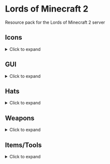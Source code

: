# Lords of Minecraft 2
Resource pack for the Lords of Minecraft 2 server

## Icons
<details>
<summary>Click to expand</summary>

| Name                   | Item, CustomModelData | Comment |
|------------------------|-----------------------|---------|
| Empty                  | `jigsaw`, 1           |         |
| Aerial Dodge           | `jigsaw`, 2           |         |
| Agile Cowpoke          | `jigsaw`, 3           |         |
| Agility Focus          | `jigsaw`, 4           |         |
| Airtime                | `jigsaw`, 5           |         |
| Ancient Focus          | `jigsaw`, 6           |         |
| Arcane Hand            | `jigsaw`, 7           |         |
| Arcane Portals         | `jigsaw`, 8           |         |
| Archery Training       | `jigsaw`, 9           |         |
| Balanced Diet          | `jigsaw`, 10          |         |
| Bargain Player         | `jigsaw`, 11          |         |
| Bounce Knowledge       | `jigsaw`, 12          |         |
| Bounce Step            | `jigsaw`, 13          |         |
| Bulk Order             | `jigsaw`, 14          |         |
| Chaos Stone            | `jigsaw`, 15          |         |
| Charged Stones         | `jigsaw`, 16          |         |
| Conjure Buffet         | `jigsaw`, 17          |         |
| Conjure Fire           | `jigsaw`, 18          |         |
| Conjure Food           | `jigsaw`, 19          |         |
| Conjure Frost          | `jigsaw`, 20          |         |
| Conjure Lightning      | `jigsaw`, 21          |         |
| Coupons                | `jigsaw`, 22          |         |
| Critical Exploit       | `jigsaw`, 23          |         |
| Critical Swings        | `jigsaw`, 24          |         |
| Daily Allowance        | `jigsaw`, 25          |         |
| Dark Vision            | `jigsaw`, 26          |         |
| Diet Study             | `jigsaw`, 27          |         |
| Double Jump            | `jigsaw`, 28          |         |
| Efficient Sniper       | `jigsaw`, 29          |         |
| Endurance Training     | `jigsaw`, 30          |         |
| Everlast               | `jigsaw`, 31          |         |
| Exotic Riding Permit   | `jigsaw`, 32          |         |
| Fireblast              | `jigsaw`, 33          |         |
| Flaming Agility        | `jigsaw`, 34          |         |
| Fletching              | `jigsaw`, 35          |         |
| Food Connoisseur       | `jigsaw`, 36          |         |
| Food Quests            | `jigsaw`, 37          |         |
| Fortitude Save         | `jigsaw`, 38          |         |
| Forward Reflections    | `jigsaw`, 39          |         |
| Geomancy               | `jigsaw`, 40          |         |
| Gilded Meditation      | `jigsaw`, 41          |         |
| Golden Locks           | `jigsaw`, 42          |         |
| Grapple                | `jigsaw`, 43          |         |
| Hardened Body          | `jigsaw`, 44          |         |
| Healthy Breakfast      | `jigsaw`, 45          |         |
| Homestone              | `jigsaw`, 46          |         |
| Immovable              | `jigsaw`, 47          |         |
| Inspiration            | `jigsaw`, 48          |         |
| Iron Security          | `jigsaw`, 49          |         |
| Jump Quests            | `jigsaw`, 50          |         |
| Knowledge Focus        | `jigsaw`, 51          |         |
| Known Face             | `jigsaw`, 52          |         |
| Librarian              | `jigsaw`, 53          |         |
| Lockpicks              | `jigsaw`, 54          |         |
| Loose Change           | `jigsaw`, 55          |         |
| Love Focus             | `jigsaw`, 56          |         |
| Mask Casket            | `jigsaw`, 57          |         |
| Masterpiece            | `jigsaw`, 58          |         |
| Meal Plan              | `jigsaw`, 59          |         |
| Mentor                 | `jigsaw`, 60          |         |
| Metalworking           | `jigsaw`, 61          |         |
| Money Shower           | `jigsaw`, 62          |         |
| Moon Jump              | `jigsaw`, 63          |         |
| Music Crafter          | `jigsaw`, 64          |         |
| Nimble Jumper          | `jigsaw`, 65          |         |
| Parkour Champ          | `jigsaw`, 66          |         |
| Path of Enlightenment  | `jigsaw`, 67          |         |
| Patient Stones         | `jigsaw`, 68          |         |
| Peak Condition         | `jigsaw`, 69          |         |
| People's Chef          | `jigsaw`, 70          |         |
| Personal Trainer       | `jigsaw`, 71          |         |
| Personal Tutor         | `jigsaw`, 72          |         |
| Picking Finesse        | `jigsaw`, 73          |         |
| Pickpocket             | `jigsaw`, 74          |         |
| Potent Ingredients     | `jigsaw`, 75          |         |
| Power Focus            | `jigsaw`, 76          |         |
| Premium Sneaks         | `jigsaw`, 77          |         |
| Professional Jumpsmith | `jigsaw`, 78          |         |
| Professional           | `jigsaw`, 79          |         |
| Prospector             | `jigsaw`, 80          |         |
| Purge                  | `jigsaw`, 81          |         |
| Quake                  | `jigsaw`, 82          |         |
| Rancher Discount       | `jigsaw`, 83          |         |
| Rapid Recovery         | `jigsaw`, 84          |         |
| Rapid Tutoring         | `jigsaw`, 85          |         |
| Rationing Expert       | `jigsaw`, 86          |         |
| Reading Comprehension  | `jigsaw`, 87          |         |
| Recipe Book            | `jigsaw`, 88          |         |
| Restaurant Permit      | `jigsaw`, 89          |         |
| Riding Crop            | `jigsaw`, 90          |         |
| Riding Permit          | `jigsaw`, 91          |         |
| Right to Forge         | `jigsaw`, 92          |         |
| Royal Nepotism         | `jigsaw`, 93          |         |
| Science License        | `jigsaw`, 94          |         |
| Seasoned Rider         | `jigsaw`, 95          |         |
| Seaworthy              | `jigsaw`, 96          |         |
| Serious Jumper         | `jigsaw`, 97          |         |
| Shardstone             | `jigsaw`, 98          |         |
| Sifter's Prize         | `jigsaw`, 99          |         |
| Simple Study           | `jigsaw`, 100         |         |
| Sitting Pal            | `jigsaw`, 101         |         |
| Sitting Quests         | `jigsaw`, 102         |         |
| Skeleton Key           | `jigsaw`, 103         |         |
| Smoke Bomb             | `jigsaw`, 104         |         |
| Social Dining          | `jigsaw`, 105         |         |
| Spit                   | `jigsaw`, 106         |         |
| Stamina Focus          | `jigsaw`, 107         |         |
| Stealth                | `jigsaw`, 108         |         |
| Stone Fortitude        | `jigsaw`, 109         |         |
| Strong Heart           | `jigsaw`, 110         |         |
| Style Focus            | `jigsaw`, 111         |         |
| Summonstone            | `jigsaw`, 112         |         |
| Sunwatcher             | `jigsaw`, 113         |         |
| Super Jump             | `jigsaw`, 114         |         |
| Swallow                | `jigsaw`, 115         |         |
| Target Practice        | `jigsaw`, 116         |         |
| Teacher                | `jigsaw`, 117         |         |
| Telekinesis            | `jigsaw`, 118         |         |
| Thick Skin             | `jigsaw`, 119         |         |
| Tollbooth Scanner      | `jigsaw`, 120         |         |
| Townstone              | `jigsaw`, 121         |         |
| Train Conductor        | `jigsaw`, 122         |         |
| Transmutation          | `jigsaw`, 123         |         |
| Trident                | `jigsaw`, 124         |         |
| Vaultmaster            | `jigsaw`, 125         |         |
| Warpstone              | `jigsaw`, 126         |         |
| Well Rested            | `jigsaw`, 127         |         |
| Whimsical              | `jigsaw`, 128         |         |
| Whistle                | `jigsaw`, 129         |         |
| Worldpool              | `jigsaw`, 130         |         |
| Yeehaw                 | `jigsaw`, 131         |         |
| Aqua Affinity          | `jigsaw`, 132         |         |
| Big Jugs               | `jigsaw`, 133         |         |
| Black Lotus            | `jigsaw`, 134         |         |
| Boulder Toss           | `jigsaw`, 135         |         |
| Breakpoint             | `jigsaw`, 136         |         |
| Cat Reflexes           | `jigsaw`, 137         |         |
| Chocolate Tree         | `jigsaw`, 138         |         |
| Cloud Walker           | `jigsaw`, 139         |         |
| Conjure Gold           | `jigsaw`, 140         |         |
| Deep Sea Helmet        | `jigsaw`, 141         |         |
| Demon Fruit            | `jigsaw`, 142         |         |
| Dog Paddle             | `jigsaw`, 143         |         |
| Dolphin Kick           | `jigsaw`, 144         |         |
| Dwarven Haste          | `jigsaw`, 145         |         |
| Elven Sickle           | `jigsaw`, 146         |         |
| Family Traditions      | `jigsaw`, 147         |         |
| Farmer's Eye           | `jigsaw`, 148         |         |
| Farming Quests         | `jigsaw`, 149         |         |
| Fertile Seeds          | `jigsaw`, 150         |         |
| Fishing Basics         | `jigsaw`, 151         |         |
| Fishing Quests         | `jigsaw`, 152         |         |
| Gaia's Touch           | `jigsaw`, 153         |         |
| Golden Blessing        | `jigsaw`, 154         |         |
| Golden Lure            | `jigsaw`, 155         |         |
| Grand Expedition       | `jigsaw`, 156         |         |
| Green Thumb            | `jigsaw`, 157         |         |
| Gym Coach              | `jigsaw`, 158         |         |
| Harvest Moon           | `jigsaw`, 159         |         |
| Harvest's Bounty       | `jigsaw`, 160         |         |
| Hearty Fisherman       | `jigsaw`, 161         |         |
| Heavy Swing            | `jigsaw`, 162         |         |
| Home Turf              | `jigsaw`, 163         |         |
| Hydrate                | `jigsaw`, 164         |         |
| Hydrothrift            | `jigsaw`, 165         |         |
| Jogging Buddy          | `jigsaw`, 166         |         |
| Keen Eye               | `jigsaw`, 167         |         |
| Magical Pesticide      | `jigsaw`, 168         |         |
| Mana Bloom             | `jigsaw`, 169         |         |
| Marathon Runner        | `jigsaw`, 170         |         |
| Miners Union           | `jigsaw`, 171         |         |
| Muscle Training        | `jigsaw`, 172         |         |
| Nature's Dew           | `jigsaw`, 173         |         |
| Order Rebate           | `jigsaw`, 174         |         |
| Petal Walk             | `jigsaw`, 175         |         |
| Plump Melons           | `jigsaw`, 176         |         |
| Power Dash             | `jigsaw`, 177         |         |
| Quality Sneaks         | `jigsaw`, 178         |         |
| Royal Silos            | `jigsaw`, 179         |         |
| Runner's Purse         | `jigsaw`, 180         |         |
| Second Wind            | `jigsaw`, 181         |         |
| Shroom Cultivation     | `jigsaw`, 182         |         |
| Silver Prize           | `jigsaw`, 183         |         |
| Sprinting Quests       | `jigsaw`, 184         |         |
| Stamina Training       | `jigsaw`, 185         |         |
| Stonemason             | `jigsaw`, 186         |         |
| Stoneproc              | `jigsaw`, 187         |         |
| Summon Mule            | `jigsaw`, 188         |         |
| Sunbeams               | `jigsaw`, 189         |         |
| Swammies               | `jigsaw`, 190         |         |
| Swimming Quests        | `jigsaw`, 191         |         |
| Tiling Tax             | `jigsaw`, 192         |         |
| Track and Field        | `jigsaw`, 193         |         |
| Trip                   | `jigsaw`, 194         |         |
| Waterproof Sneaks      | `jigsaw`, 195         |         |
| Wolfpack               | `jigsaw`, 196         |         |
| Bandit                 | `jigsaw`, 197         |         |
| Blocks                 | `jigsaw`, 198         |         |
| Don't Touch            | `jigsaw`, 199         |         |
| Eating                 | `jigsaw`, 200         |         |
| Existing               | `jigsaw`, 201         |         |
| Farm                   | `jigsaw`, 202         |         |
| Furniture              | `jigsaw`, 203         |         |
| Gold                   | `jigsaw`, 204         |         |
| Jumping                | `jigsaw`, 205         |         |
| Junk                   | `jigsaw`, 206         |         |
| Mining                 | `jigsaw`, 207         |         |
| Plot Deed              | `jigsaw`, 208         |         |
| Run                    | `jigsaw`, 209         |         |
| Sit                    | `jigsaw`, 210         |         |
| Slums                  | `jigsaw`, 211         |         |
| Stone Ore              | `jigsaw`, 212         |         |
| Store                  | `jigsaw`, 213         |         |
| Swim                   | `jigsaw`, 214         |         |
| Thirsty                | `jigsaw`, 215         |         |
| Tools                  | `jigsaw`, 216         |         |
| Adrenaline             | `jigsaw`, 217         |         |
| Bag of Holding         | `jigsaw`, 218         |         |
| Leap Practice          | `jigsaw`, 219         |         |
| Lucky Snacker          | `jigsaw`, 220         |         |
| Piggyback              | `jigsaw`, 221         |         |
| Punching Quests        | `jigsaw`, 222         |         |
| Safe Fall              | `jigsaw`, 223         |         |
| Speed Stones           | `jigsaw`, 224         |         |
| Splinter Strike        | `jigsaw`, 225         |         |
| Springs Savings        | `jigsaw`, 226         |         |
| Trading Quests         | `jigsaw`, 227         |         |
| Wish                   | `jigsaw`, 228         |         |
| Placeholder            | `jigsaw`, 229         |         |
| Back                   | `jigsaw`, 230         |         |
| Plot Deed 2            | `jigsaw`, 231         |         |
| Plot Deed 3            | `jigsaw`, 232         |         |
| Warp Coords            | `jigsaw`, 233         |         |
| Lock Closed            | `jigsaw`, 234         |         |
| Lock Open              | `jigsaw`, 235         |         |
| Arms of the Beast      | `jigsaw`, 236         |         |
| Balanced Environment   | `jigsaw`, 237         |         |
| Basics of Mana         | `jigsaw`, 238         |         |
| Bloodlust              | `jigsaw`, 239         |         |
| Breakaway              | `jigsaw`, 240         |         |
| Burp                   | `jigsaw`, 241         |         |
| Clean Crew             | `jigsaw`, 242         |         |
| Clearcasting           | `jigsaw`, 243         |         |
| Cosmic Invocation      | `jigsaw`, 244         |         |
| Deep Meditation        | `jigsaw`, 245         |         |
| Demon Ashes            | `jigsaw`, 246         |         |
| Diamond Currency       | `jigsaw`, 247         |         |
| Drinking Buddies       | `jigsaw`, 248         |         |
| Drinking Quests        | `jigsaw`, 249         |         |
| Echolocation           | `jigsaw`, 250         |         |
| Emerald Currency       | `jigsaw`, 251         |         |
| Evasion                | `jigsaw`, 252         |         |
| Feeling Warm           | `jigsaw`, 253         |         |
| Foreman                | `jigsaw`, 254         |         |
| Ground Bore            | `jigsaw`, 255         |         |
| Hangover Cure          | `jigsaw`, 256         |         |
| Holy Beverage          | `jigsaw`, 257         |         |
| Iron Liver             | `jigsaw`, 258         |         |
| Keen Adventurer        | `jigsaw`, 259         |         |
| Keg                    | `jigsaw`, 260         |         |
| Liquid Courage         | `jigsaw`, 261         |         |
| Liquid Luck            | `jigsaw`, 262         |         |
| Mana Battery           | `jigsaw`, 263         |         |
| Mana Plug              | `jigsaw`, 264         |         |
| Mana Shield            | `jigsaw`, 265         |         |
| Mana Surge             | `jigsaw`, 266         |         |
| Metal Detector         | `jigsaw`, 267         |         |
| Mind Expansion         | `jigsaw`, 268         |         |
| Mold Coins             | `jigsaw`, 269         |         |
| Muscle Cramps          | `jigsaw`, 270         |         |
| Muscle Tone            | `jigsaw`, 271         |         |
| Natural Parry          | `jigsaw`, 272         |         |
| Overflowing Goblets    | `jigsaw`, 273         |         |
| Party Champion         | `jigsaw`, 274         |         |
| Portal Purchase        | `jigsaw`, 275         |         |
| Psychic Mason          | `jigsaw`, 276         |         |
| Recycle Scraps         | `jigsaw`, 277         |         |
| Recycling Pro          | `jigsaw`, 278         |         |
| Refreshing Kick        | `jigsaw`, 279         |         |
| Routine Buyer          | `jigsaw`, 280         |         |
| Smelt Sand             | `jigsaw`, 281         |         |
| Solid Grip             | `jigsaw`, 282         |         |
| Stay Hydrated          | `jigsaw`, 283         |         |
| Strong Mind            | `jigsaw`, 284         |         |
| Summon Chaos           | `jigsaw`, 285         |         |
| Town Jester            | `jigsaw`, 286         |         |
| Treasure Map           | `jigsaw`, 287         |         |
| Treasure Stores        | `jigsaw`, 288         |         |
| Two for One            | `jigsaw`, 289         |         |
| Vault Master B2        | `jigsaw`, 290         |         |
| Water Down             | `jigsaw`, 291         |         |
| Wizz                   | `jigsaw`, 292         |         |
| Wood Elf               | `jigsaw`, 293         |         |
| Zen Mode               | `jigsaw`, 294         |         |
| Alter State            | `jigsaw`, 295         |         |
| Ancient Texts          | `jigsaw`, 296         |         |
| Animal Swindler        | `jigsaw`, 297         |         |
| Architect              | `jigsaw`, 298         |         |
| Balanced Energies      | `jigsaw`, 299         |         |
| Best Footwear          | `jigsaw`, 300         |         |
| Big Business           | `jigsaw`, 301         |         |
| Big Dig                | `jigsaw`, 302         |         |
| Big Stakes             | `jigsaw`, 303         |         |
| Big Talk               | `jigsaw`, 304         |         |
| Buttery Boy            | `jigsaw`, 305         |         |
| Call of the Rancher    | `jigsaw`, 306         |         |
| Campfire               | `jigsaw`, 307         |         |
| Cauterize              | `jigsaw`, 308         |         |
| City Investment        | `jigsaw`, 309         |         |
| Close Allies           | `jigsaw`, 310         |         |
| Comet Boost            | `jigsaw`, 311         |         |
| Contractor             | `jigsaw`, 312         |         |
| Cry                    | `jigsaw`, 313         |         |
| Crystal Ball Regen     | `jigsaw`, 314         |         |
| Cure All               | `jigsaw`, 315         |         |
| Deflect                | `jigsaw`, 316         |         |
| Disarm                 | `jigsaw`, 317         |         |
| Dodge Life             | `jigsaw`, 318         |         |
| Double Cast            | `jigsaw`, 319         |         |
| Double Income          | `jigsaw`, 320         |         |
| Dragon Horn            | `jigsaw`, 321         |         |
| Dreamwork Pages        | `jigsaw`, 322         |         |
| Dwarven Fury           | `jigsaw`, 323         |         |
| Elder Maps             | `jigsaw`, 324         |         |
| Enriched Foods         | `jigsaw`, 325         |         |
| Evocation              | `jigsaw`, 326         |         |
| Expanded Palette       | `jigsaw`, 327         |         |
| Favoritism             | `jigsaw`, 328         |         |
| Flesh Wound            | `jigsaw`, 329         |         |
| Font of Power          | `jigsaw`, 330         |         |
| Food Fight             | `jigsaw`, 331         |         |
| Forsaken Memories      | `jigsaw`, 332         |         |
| Fortify Bodies         | `jigsaw`, 333         |         |
| Friendship Power       | `jigsaw`, 334         |         |
| Furious Riposte        | `jigsaw`, 335         |         |
| Galaxy Critical        | `jigsaw`, 336         |         |
| Gallop                 | `jigsaw`, 337         |         |
| Gift of Time           | `jigsaw`, 338         |         |
| Grand Crusade          | `jigsaw`, 339         |         |
| Grand Library          | `jigsaw`, 340         |         |
| Growing Bonds          | `jigsaw`, 341         |         |
| Guild Allowance        | `jigsaw`, 342         |         |
| Hardened Mind          | `jigsaw`, 343         |         |
| Harness Stone          | `jigsaw`, 344         |         |
| Hastey Adventure       | `jigsaw`, 345         |         |
| Healing Hands          | `jigsaw`, 346         |         |
| Holy Embrace           | `jigsaw`, 347         |         |
| Holy Light             | `jigsaw`, 348         |         |
| Injury Insurance       | `jigsaw`, 349         |         |
| Iron Sitter            | `jigsaw`, 350         |         |
| Iron Stomach           | `jigsaw`, 351         |         |
| Kin Knowledge          | `jigsaw`, 352         |         |
| Known Associates       | `jigsaw`, 353         |         |
| Known Crafter          | `jigsaw`, 354         |         |
| Know the Land          | `jigsaw`, 355         |         |
| Leadership             | `jigsaw`, 356         |         |
| Leg Cramp              | `jigsaw`, 357         |         |
| License to Muk         | `jigsaw`, 358         |         |
| Lost Change            | `jigsaw`, 359         |         |
| Lucky Pennies          | `jigsaw`, 360         |         |
| Magical Guidance       | `jigsaw`, 361         |         |
| Magical Muk            | `jigsaw`, 362         |         |
| Magnetic Muk           | `jigsaw`, 363         |         |
| Main Quest             | `jigsaw`, 364         |         |
| Mana Funds             | `jigsaw`, 365         |         |
| Mana Garden            | `jigsaw`, 366         |         |
| Mana Guard             | `jigsaw`, 367         |         |
| Mana Hearth            | `jigsaw`, 368         |         |
| Mana Step              | `jigsaw`, 369         |         |
| Maximum Effort         | `jigsaw`, 370         |         |
| Monument               | `jigsaw`, 371         |         |
| Muk Bucket             | `jigsaw`, 372         |         |
| Muk Miner              | `jigsaw`, 373         |         |
| Multitasker            | `jigsaw`, 374         |         |
| Muscle Supplements     | `jigsaw`, 375         |         |
| Mystic Crystal Lore    | `jigsaw`, 376         |         |
| Nepotism               | `jigsaw`, 377         |         |
| New Friends            | `jigsaw`, 378         |         |
| Nifty Trick            | `jigsaw`, 379         |         |
| Nimbility              | `jigsaw`, 380         |         |
| Nimble Fingers         | `jigsaw`, 381         |         |
| Old Paintings          | `jigsaw`, 382         |         |
| One with Muk           | `jigsaw`, 383         |         |
| Order Allowance        | `jigsaw`, 384         |         |
| Owed Favors            | `jigsaw`, 385         |         |
| Phase Being            | `jigsaw`, 386         |         |
| Portal Pass            | `jigsaw`, 387         |         |
| Portal Runes           | `jigsaw`, 388         |         |
| Prepared Mana          | `jigsaw`, 389         |         |
| Rallying Cheer         | `jigsaw`, 390         |         |
| Rapid Learning         | `jigsaw`, 391         |         |
| Rat Den Danger         | `jigsaw`, 392         |         |
| Ready Set Go           | `jigsaw`, 393         |         |
| Reaper's Insight       | `jigsaw`, 394         |         |
| Rental Insurance       | `jigsaw`, 395         |         |
| Resist Elements        | `jigsaw`, 396         |         |
| Respect the Tool       | `jigsaw`, 397         |         |
| Rested Magic           | `jigsaw`, 398         |         |
| Rewind Time            | `jigsaw`, 399         |         |
| Sage Advice            | `jigsaw`, 400         |         |
| Sage Medicine          | `jigsaw`, 401         |         |
| Secret Knowledge       | `jigsaw`, 402         |         |
| Secret Weapon          | `jigsaw`, 403         |         |
| Shovelrythm            | `jigsaw`, 404         |         |
| Showoff                | `jigsaw`, 405         |         |
| Snowborn               | `jigsaw`, 406         |         |
| Special Privileges     | `jigsaw`, 407         |         |
| Spellblade             | `jigsaw`, 408         |         |
| Spin Attack            | `jigsaw`, 409         |         |
| Spirit Cultivation     | `jigsaw`, 410         |         |
| Spirit Dance           | `jigsaw`, 411         |         |
| Stage Dive             | `jigsaw`, 412         |         |
| Star Enterprise        | `jigsaw`, 413         |         |
| Star Mine              | `jigsaw`, 414         |         |
| State Bribe            | `jigsaw`, 415         |         |
| Stonehead              | `jigsaw`, 416         |         |
| Summon Familiar        | `jigsaw`, 417         |         |
| Taste for Adventure    | `jigsaw`, 418         |         |
| The Tomb Maker         | `jigsaw`, 419         |         |
| Titanium Handle        | `jigsaw`, 420         |         |
| Tome of Health         | `jigsaw`, 421         |         |
| Trial by Pain          | `jigsaw`, 422         |         |
| Two Cents              | `jigsaw`, 423         |         |
| Upgraded Pockets       | `jigsaw`, 424         |         |
| Valiant Quests         | `jigsaw`, 425         |         |
| Valuable Service       | `jigsaw`, 426         |         |
| Weighted Stones        | `jigsaw`, 427         |         |
| Well Endowed           | `jigsaw`, 428         |         |
| Wildcard Quests        | `jigsaw`, 429         |         |
| Windwalk               | `jigsaw`, 430         |         |
| World Purse            | `jigsaw`, 431         |         |
| Young Glory            | `jigsaw`, 432         |         |
| Adapted Digestion      | `jigsaw`, 433         |         |
| Advanced Study         | `jigsaw`, 434         |         |
| Adventure Awaits       | `jigsaw`, 435         |         |
| Big Splash             | `jigsaw`, 436         |         |
| Book Pages             | `jigsaw`, 437         |         |
| Concentration          | `jigsaw`, 438         |         |
| Dance of the Fish      | `jigsaw`, 439         |         |
| Dragonfish             | `jigsaw`, 440         |         |
| Fishing Buddies        | `jigsaw`, 441         |         |
| Fishing Crate          | `jigsaw`, 442         |         |
| Fishing Frenzy         | `jigsaw`, 443         |         |
| Fishing Spear          | `jigsaw`, 444         |         |
| Fish Nabber            | `jigsaw`, 445         |         |
| Flipper Pro            | `jigsaw`, 446         |         |
| Focus Mana             | `jigsaw`, 447         |         |
| Gathering Fishies      | `jigsaw`, 448         |         |
| Harmony of the Sea     | `jigsaw`, 449         |         |
| Hydro Expert           | `jigsaw`, 450         |         |
| Lifeguard              | `jigsaw`, 451         |         |
| Lung Capacity          | `jigsaw`, 452         |         |
| Mage's Deed            | `jigsaw`, 453         |         |
| Magical Override       | `jigsaw`, 454         |         |
| Magic in Quests        | `jigsaw`, 455         |         |
| Manaflow               | `jigsaw`, 456         |         |
| Monster Gills          | `jigsaw`, 457         |         |
| Night Fishing          | `jigsaw`, 458         |         |
| Ocean Knowledge        | `jigsaw`, 459         |         |
| Perfectionist          | `jigsaw`, 460         |         |
| Piercing Jabs          | `jigsaw`, 461         |         |
| Rapid Knowledge        | `jigsaw`, 462         |         |
| Rare Gems              | `jigsaw`, 463         |         |
| Release Fish           | `jigsaw`, 464         |         |
| Sage Fisherman         | `jigsaw`, 465         |         |
| Spell Mastery          | `jigsaw`, 466         |         |
| Spell Tenure           | `jigsaw`, 467         |         |
| Star Oasis             | `jigsaw`, 468         |         |
| Strong Grip            | `jigsaw`, 469         |         |
| Swim Instructor        | `jigsaw`, 470         |         |
| Treasure Hunter        | `jigsaw`, 471         |         |
| Trophy                 | `jigsaw`, 472         |         |
| Wizard's Apprentice    | `jigsaw`, 473         |         |
| Wizard's Spellbook     | `jigsaw`, 474         |         |

</details>

## GUI

<details>
<summary>Click to expand</summary>

| Name               | Item, CustomModelData | Comment |
|--------------------|-----------------------|---------|
| Skill Menu         | `jigsaw`, 1001        |         |
| Skilltree (legacy) | `jigsaw`, 1002        |         |
| Jimmy Jordonson    | `jigsaw`, 1003        |         |
| Jimothy Worrywart  | `jigsaw`, 1004        |         |
| James Barringster  | `jigsaw`, 1005        |         |
| Jamie Franklin     | `jigsaw`, 1006        |         |
| Jamthany Jourdain  | `jigsaw`, 1007        |         |

</details>

## Hats

<details>
<summary>Click to expand</summary>

| Name                    | Item, CustomModelData | Comment |
|-------------------------|-----------------------|---------|
| Beard                   | `carved_pumpkin`, 1   |         |
| Dwarven Beard           | `carved_pumpkin`, 2   |         |
| Roamin Helmet           | `carved_pumpkin`, 3   |         |
| Knight Helm             | `carved_pumpkin`, 4   |         |
| Wizard Hat              | `carved_pumpkin`, 5   |         |
| Imperfect Crown         | `carved_pumpkin`, 6   |         |
| Tiara                   | `carved_pumpkin`, 7   |         |
| Shell Wall              | `carved_pumpkin`, 8   |         |
| Fallen Valk             | `carved_pumpkin`, 9   |         |
| Pharaoh                 | `carved_pumpkin`, 10  |         |
| The Buccaneer           | `carved_pumpkin`, 11  |         |
| Shaman Mask             | `carved_pumpkin`, 12  |         |
| The Wolf Hunter         | `carved_pumpkin`, 13  |         |
| Dragon's Breath         | `carved_pumpkin`, 14  |         |
| Bull Horn               | `carved_pumpkin`, 15  |         |
| Wowzers                 | `carved_pumpkin`, 16  |         |
| Tophat                  | `carved_pumpkin`, 17  |         |
| Gnomish Goggles         | `carved_pumpkin`, 18  |         |
| Dragon Warrior          | `carved_pumpkin`, 19  |         |
| Nismas Hat              | `carved_pumpkin`, 20  |         |
| Chameleon               | `carved_pumpkin`, 21  |         |
| Rainbow Kitty           | `carved_pumpkin`, 22  |         |
| Mama                    | `carved_pumpkin`, 23  |         |
| Mama 2                  | `carved_pumpkin`, 24  |         |
| Mama 3                  | `carved_pumpkin`, 25  |         |
| Mama 4                  | `carved_pumpkin`, 26  |         |
| Mama 5                  | `carved_pumpkin`, 27  |         |
| Jimmy the Rat           | `carved_pumpkin`, 28  |         |
| Headbox                 | `carved_pumpkin`, 29  |         |
| Knight Hat Red          | `carved_pumpkin`, 30  |         |
| Knight Hat Green        | `carved_pumpkin`, 31  |         |
| Jimmy the Rat 45°       | `carved_pumpkin`, 32  |         |
| Jimmy the Rat 90°       | `carved_pumpkin`, 33  |         |
| Jimmy the Rat 135°      | `carved_pumpkin`, 34  |         |
| Jimmy the Rat 180°      | `carved_pumpkin`, 35  |         |
| Jimmy the Rat 225°      | `carved_pumpkin`, 36  |         |
| Jimmy the Rat 270°      | `carved_pumpkin`, 37  |         |
| Jimmy the Rat 315°      | `carved_pumpkin`, 38  |         |
| Black Beard             | `carved_pumpkin`, 39  |         |
| Brown Beard             | `carved_pumpkin`, 40  |         |
| Gray Beard              | `carved_pumpkin`, 41  |         |
| Red Beard               | `carved_pumpkin`, 42  |         |
| Black (Braided)         | `carved_pumpkin`, 43  |         |
| Brown (Braided)         | `carved_pumpkin`, 44  |         |
| Gray (Braided)          | `carved_pumpkin`, 45  |         |
| Red (Braided)           | `carved_pumpkin`, 46  |         |
| Fine Moustache          | `carved_pumpkin`, 47  |         |
| VERY Fine Moustache     | `carved_pumpkin`, 48  |         |
| Mohawk                  | `carved_pumpkin`, 49  |         |
| Powdered Wig            | `carved_pumpkin`, 50  |         |
| Pompadour               | `carved_pumpkin`, 51  |         |
| Afro with Moustache     | `carved_pumpkin`, 52  |         |
| Cowboy                  | `carved_pumpkin`, 53  |         |
| Manbun                  | `carved_pumpkin`, 54  |         |
| Knight Helmet           | `carved_pumpkin`, 55  |         |
| Captain Helmet          | `carved_pumpkin`, 56  |         |
| Waluigi Moustache       | `carved_pumpkin`, 57  |         |
| Waluigi Moustache Small | `carved_pumpkin`, 58  |         |
| Tricorn                 | `carved_pumpkin`, 59  |         |
| Swammy Hat              | `carved_pumpkin`, 60  |         |
| Lolly                   | `carved_pumpkin`, 61  |         |
| Musketeer               | `carved_pumpkin`, 62  |         |
| Present                 | `carved_pumpkin`, 63  |         |
| Regal Hat               | `carved_pumpkin`, 64  |         |
| Xantenex Hat            | `carved_pumpkin`, 65  |         |
| Santa Hat               | `carved_pumpkin`, 66  |         |
| Christmas Hat           | `carved_pumpkin`, 67  |         |

</details>

## Weapons

<details>
<summary>Click to expand</summary>

| Name                          | Item, CustomModelData | Comment |
|-------------------------------|-----------------------|---------|
| Excaliju                      | `music_disc_cat`, 1   |         |
| Runeblade                     | `music_disc_cat`, 2   |         |
| Flamethrower                  | `music_disc_cat`, 3   |         |
| Elven Dagger                  | `music_disc_cat`, 4   |         |
| SOS                           | `music_disc_cat`, 5   |         |
| Warhammer                     | `music_disc_cat`, 6   |         |
| Hammer                        | `music_disc_cat`, 7   |         |
| Malice                        | `music_disc_cat`, 8   |         |
| Flame Fist                    | `music_disc_cat`, 10  |         |
| Flame Bow                     | `music_disc_cat`, 11  |         |
| Emerald Bow                   | `music_disc_cat`, 12  |         |
| Wand of Fire                  | `music_disc_cat`, 13  |         |
| Tombmaker                     | `music_disc_cat`, 14  |         |
| Staff of Defile               | `music_disc_cat`, 15  |         |
| Wand of Limited Probabilities | `music_disc_cat`, 16  |         |
| Tinder Flame                  | `music_disc_cat`, 17  |         |
| Dwarven Crossbow              | `music_disc_cat`, 18  |         |
| Wiggly Wrench                 | `music_disc_cat`, 19  |         |
| Quiver                        | `music_disc_cat`, 20  |         |
| Spellbook                     | `music_disc_cat`, 21  |         |
| Foamer                        | `music_disc_cat`, 22  |         |
| Flintlock                     | `music_disc_cat`, 23  |         |
| Blunderbuss                   | `music_disc_cat`, 24  |         |
| Dirthose                      | `music_disc_cat`, 25  |         |
| Back Dive                     | `music_disc_cat`, 26  |         |
| Back Farmer                   | `music_disc_cat`, 27  |         |
| Back Plant                    | `music_disc_cat`, 28  |         |
| Back Quiver                   | `music_disc_cat`, 29  |         |
| Back Urne                     | `music_disc_cat`, 30  |         |
| Back Witch                    | `music_disc_cat`, 31  |         |
| Abyss Wings                   | `music_disc_cat`, 32  |         |
| Abyss Wings (White)           | `music_disc_cat`, 33  |         |
| Abyss Wings (Black)           | `music_disc_cat`, 34  |         |
| Regrowth Morning Star         | `music_disc_cat`, 35  |         |
| Paladin Staff                 | `music_disc_cat`, 36  |         |
| Syringe (Empty)               | `music_disc_cat`, 37  |         |
| Syringe (Half Full)           | `music_disc_cat`, 38  |         |
| Syringe (Full)                | `music_disc_cat`, 39  |         |
| Grondboor                     | `music_disc_cat`, 40  |         |
| Runedagger                    | `music_disc_cat`, 41  |         |
| Runeblade (Low-Poly)          | `music_disc_cat`, 42  |         |
| Hammer (Low-Poly)             | `music_disc_cat`, 43  |         |
| Flamer (Low-Poly)             | `music_disc_cat`, 44  |         |
| Foamer (Low-Poly)             | `music_disc_cat`, 45  |         |
| Dirthose (Low-Poly)           | `music_disc_cat`, 46  |         |
| Ghostbuster (Low-Poly)        | `music_disc_cat`, 47  |         |
| Juicer (Low-Poly)             | `music_disc_cat`, 48  |         |
| Abyss Sword                   | `iron_sword`, 1       |         |
| Abyss Sword (White)           | `iron_sword`, 2       |         |
| Abyss Sword (Black)           | `iron_sword`, 3       |         |
| Abyss Bow                     | `bow`, 1              |         |
| Abyss Bow (White)             | `bow`, 2              |         |
| Abyss Bow (Black)             | `bow`, 3              |         |


</details>

## Items/Tools


<details>
<summary>Click to expand</summary>

| Name                    | Item, CustomModelData | Comment |
|-------------------------|-----------------------|---------|
| D20                     | `rabbit_foot`, 1      |         |
| Scroll                  | `rabbit_foot`, 2      |         |
| Mortar                  | `rabbit_foot`, 3      |         |
| Wizard Mortar           | `rabbit_foot`, 4      |         |
| Dwarven Log             | `rabbit_foot`, 5      |         |
| Dwarven Planks          | `rabbit_foot`, 6      |         |
| Invisible               | `rabbit_foot`, 7      |         |
| Soggy Bread             | `bread`, 1            |         |
| Tinder Flame            | `spyglass`, 1         |         |
| Ale                     | `honey_bottle`, 1     |         |
| Horn of the Buffalo     | `goat_horn`, 1        |         |
| Dwarven Shovel          | `iron_shovel`, 1      |         |
| Abyss Shovel            | `iron_shovel`, 2      |         |
| Gravedigger             | `iron_shovel`, 3      |         |
| Abyss Shovel (White)    | `iron_shovel`, 4      |         |
| Abyss Shovel (Black)    | `iron_shovel`, 5      |         |
| Dwarven Pickaxe         | `iron_pickaxe`, 1     |         |
| Dwarven Axe             | `iron_axe`, 1         |         |
| Ancient Pickaxe         | `diamond_pickaxe`, 1  |         |
| Lumberjack Axe          | `stone_axe`, 1        |         |
| Copper Coin             | `rabbit_foot`, 8      |         |
| Fish                    | `rabbit_foot`, 9      |         |
| Gold Coin               | `rabbit_foot`, 10     |         |
| Golden Ore              | `rabbit_foot`, 11     |         |
| Goo                     | `rabbit_foot`, 12     |         |
| Muk                     | `rabbit_foot`, 13     |         |
| Ore                     | `rabbit_foot`, 14     |         |
| Sand                    | `rabbit_foot`, 15     |         |
| Shell                   | `rabbit_foot`, 16     |         |
| Silver Coin             | `rabbit_foot`, 17     |         |
| Stone                   | `rabbit_foot`, 18     |         |
| Paper 1                 | `rabbit_foot`, 19     |         |
| Paper 2                 | `rabbit_foot`, 20     |         |
| Paper 3                 | `rabbit_foot`, 21     |         |
| Deed                    | `rabbit_foot`, 22     |         |
| Deed Blue               | `rabbit_foot`, 23     |         |
| Deed Brown              | `rabbit_foot`, 24     |         |
| Deed Green              | `rabbit_foot`, 25     |         |
| Deed Grey               | `rabbit_foot`, 26     |         |
| Deed Orange             | `rabbit_foot`, 27     |         |
| Deed Orange Blue        | `rabbit_foot`, 28     |         |
| Deed Pink               | `rabbit_foot`, 29     |         |
| Deed Red                | `rabbit_foot`, 30     |         |
| Deed Red Black          | `rabbit_foot`, 31     |         |
| Deed White Gold         | `rabbit_foot`, 32     |         |
| Deed Yellow Orange      | `rabbit_foot`, 33     |         |
| Golden Muk              | `rabbit_foot`, 34     |         |
| Devilish Apple          | `apple`, 1            |         |
| Demon Apple             | `apple`, 2            |         |
| Demon Apple 2           | `apple`, 3            |         |
| Skill Book              | `rabbit_foot`, 35     |         |
| Rizz Detector           | `rabbit_foot`, 36     |         |
| Mud Pie                 | `rotten_flesh`, 1     |         |
| Holy Handgrenade        | `rabbit_foot`, 37     |         |
| Rock: Alestone          | `apple`, 4            |         |
| Rock: Cherryrock        | `apple`, 5            |         |
| Rock: Eggstone          | `apple`, 6            |         |
| Rock: Koboldrock        | `apple`, 7            |         |
| Rock: Moltenflow        | `apple`, 8            |         |
| Rock: Moonstone         | `apple`, 9            |         |
| Rock: Mossystone        | `apple`, 10           |         |
| Rock: Plumrock          | `apple`, 11           |         |
| Rock: Ramstone          | `apple`, 12           |         |
| Rock: Riverrock         | `apple`, 13           |         |
| Rock: Skipstone         | `apple`, 14           |         |
| Wood Scraps             | `rabbit_foot`, 38     |         |
| Goo Glue                | `apple`, 15           |         |
| Eggrock Feather         | `music_disc_cat`, 50  |         |
| Christmas Card          | `rabbit_foot`, 39     |         |
| Snow Shovel             | `music_disc_cat`, 51  |         |
| Christmas Card (Closed) | `rabbit_foot`, 40     |         |
</details>